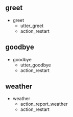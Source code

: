 ## greet
* greet
  - utter_greet
  - action_restart

## goodbye
* goodbye
  - utter_goodbye
  - action_restart
  
## weather
* weather
  - action_report_weather
  - action_restart
